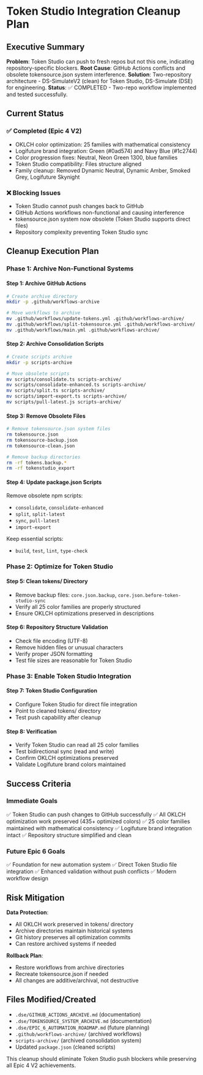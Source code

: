# Token Studio Integration Cleanup Plan

## Executive Summary

**Problem**: Token Studio can push to fresh repos but not this one, indicating repository-specific blockers.
**Root Cause**: GitHub Actions conflicts and obsolete tokensource.json system interference.
**Solution**: Two-repository architecture - DS-SimulateV2 (clean) for Token Studio, DS-Simulate (DSE) for engineering.
**Status**: ✅ COMPLETED - Two-repo workflow implemented and tested successfully.

## Current Status

### ✅ Completed (Epic 4 V2)
- OKLCH color optimization: 25 families with mathematical consistency
- Logifuture brand integration: Green (#0ad574) and Navy Blue (#1c2744)
- Color progression fixes: Neutral, Neon Green 1300, blue families
- Token Studio compatibility: Files structure aligned
- Family cleanup: Removed Dynamic Neutral, Dynamic Amber, Smoked Grey, Logifuture Skynight

### ❌ Blocking Issues
- Token Studio cannot push changes back to GitHub
- GitHub Actions workflows non-functional and causing interference
- tokensource.json system now obsolete (Token Studio supports direct files)
- Repository complexity preventing Token Studio sync

## Cleanup Execution Plan

### Phase 1: Archive Non-Functional Systems

#### Step 1: Archive GitHub Actions
```bash
# Create archive directory
mkdir -p .github/workflows-archive

# Move workflows to archive
mv .github/workflows/update-tokens.yml .github/workflows-archive/
mv .github/workflows/split-tokensource.yml .github/workflows-archive/
mv .github/workflows/main.yml .github/workflows-archive/
```

#### Step 2: Archive Consolidation Scripts
```bash
# Create scripts archive
mkdir -p scripts-archive

# Move obsolete scripts
mv scripts/consolidate.ts scripts-archive/
mv scripts/consolidate-enhanced.ts scripts-archive/
mv scripts/split.ts scripts-archive/
mv scripts/import-export.ts scripts-archive/
mv scripts/pull-latest.js scripts-archive/
```

#### Step 3: Remove Obsolete Files
```bash
# Remove tokensource.json system files
rm tokensource.json
rm tokensource-backup.json 
rm tokensource-clean.json

# Remove backup directories
rm -rf tokens.backup.*
rm -rf tokenstudio_export
```

#### Step 4: Update package.json Scripts
Remove obsolete npm scripts:
- `consolidate`, `consolidate-enhanced`
- `split`, `split-latest`
- `sync`, `pull-latest`
- `import-export`

Keep essential scripts:
- `build`, `test`, `lint`, `type-check`

### Phase 2: Optimize for Token Studio

#### Step 5: Clean tokens/ Directory
- Remove backup files: `core.json.backup`, `core.json.before-token-studio-sync`
- Verify all 25 color families are properly structured
- Ensure OKLCH optimizations preserved in descriptions

#### Step 6: Repository Structure Validation
- Check file encoding (UTF-8)
- Remove hidden files or unusual characters
- Verify proper JSON formatting
- Test file sizes are reasonable for Token Studio

### Phase 3: Enable Token Studio Integration

#### Step 7: Token Studio Configuration
- Configure Token Studio for direct file integration
- Point to cleaned tokens/ directory
- Test push capability after cleanup

#### Step 8: Verification
- Verify Token Studio can read all 25 color families
- Test bidirectional sync (read and write)
- Confirm OKLCH optimizations preserved
- Validate Logifuture brand colors maintained

## Success Criteria

### Immediate Goals
✅ Token Studio can push changes to GitHub successfully
✅ All OKLCH optimization work preserved (435+ optimized colors)
✅ 25 color families maintained with mathematical consistency
✅ Logifuture brand integration intact
✅ Repository structure simplified and clean

### Future Epic 6 Goals
✅ Foundation for new automation system
✅ Direct Token Studio file integration
✅ Enhanced validation without push conflicts
✅ Modern workflow design

## Risk Mitigation

**Data Protection**:
- All OKLCH work preserved in tokens/ directory
- Archive directories maintain historical systems
- Git history preserves all optimization commits
- Can restore archived systems if needed

**Rollback Plan**:
- Restore workflows from archive directories
- Recreate tokensource.json if needed
- All changes are additive/archival, not destructive

## Files Modified/Created
- `.dse/GITHUB_ACTIONS_ARCHIVE.md` (documentation)
- `.dse/TOKENSOURCE_SYSTEM_ARCHIVE.md` (documentation)
- `.dse/EPIC_6_AUTOMATION_ROADMAP.md` (future planning)
- `.github/workflows-archive/` (archived workflows)
- `scripts-archive/` (archived consolidation system)
- Updated `package.json` (cleaned scripts)

This cleanup should eliminate Token Studio push blockers while preserving all Epic 4 V2 achievements.